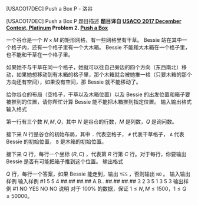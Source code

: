 



[USACO17DEC] Push a Box P - 洛谷














[USACO17DEC] Push a Box P
题目描述
**题目译自 [USACO 2017 December Contest, Platinum](http://usaco.org/index.php?page=dec17results) Problem 2. [Push a Box](http://usaco.org/index.php?page=viewproblem2&cpid=769)**

一个谷仓是一个 $N \times M$ 的矩形网格，有一些网格里有干草。 Bessie 站在其中一个格子内，还有一个格子里有一个大木箱。 Bessie 不能和大木箱在一个格子里，也不能和干草在一个格子里。

如果她不与干草在同一个格子，她就可以往自己旁边的四个方向（东西南北）移动，如果她想移动到有木箱的格子里，那个木箱就会被她推一格（只要木箱的那个方向还有空间），如果没有空间，那 Bessie 就不能移动了。

给你谷仓的布局（空格子，干草以及木箱位置）以及 Bessie 的出发位置和箱子要被推到的位置，请你帮忙计算 Bessie 能不能把木箱推到指定位置。
输入输出格式
输入格式

第一行有三个数 $N,M,Q$，其中 $N$ 是谷仓的行数，$M$ 是列数，$Q$ 是询问数。

接下来 $N$ 行是谷仓的初始布局，其中 `.` 代表空格子， `#` 代表干草格子， `A` 代表 Bessie 的初始位置， `B` 是木箱的初始位置。

接下来 $Q$ 行，每行一个坐标 $(R,C)$ ，代表第 $R$ 行第 $C$ 行。对于每行，你要输出 Bessie 是否有可能把箱子推到这个位置。
输出格式

$Q$ 行，每行一个答案，如果 Bessie 能走到，输出 `YES` ，否则输出 `NO` 。
输入输出样例
输入样例 #1
5 5 4
##.##
##.##
A.B..
##.##
##.##
3 2
3 5
1 3
5 3
输出样例 #1
NO
YES
NO
NO
说明
对于 $100\%$ 的数据，保证 $1\leq N,M \leq 1500$，$1\leq Q\leq 50000$。






